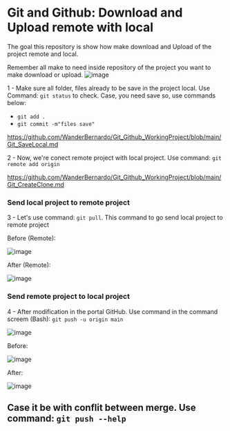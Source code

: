 # Git and Github: Download and Upload remote with local
The goal this repository is show how make download and Upload of the project remote and local.

Remember all make to need inside repository of the project you want to make download or upload.
![image](https://github.com/user-attachments/assets/5e8772e4-59b8-4708-8622-1fae7ab40c53)

1 - Make sure all folder, files already to be save in the project local. Use Command: ``` git status ``` to check. Case, you need save so, use commands below:

- ``` git add . ```
- ``` git commit -m"files save" ```

https://github.com/WanderBernardo/Git_Github_WorkingProject/blob/main/Git_SaveLocal.md

2 - Now, we're conect remote project with local project. Use command: ``` git remote add origin  ```

https://github.com/WanderBernardo/Git_Github_WorkingProject/blob/main/Git_CreateClone.md

### Send local project to remote project

3 - Let's use command: ``` git pull ```. This command to go send local project to remote project

Before (Remote):

![image](https://github.com/user-attachments/assets/9a4b8328-0ee5-46e0-bd85-3cb5a195768e)


After (Remote):

![image](https://github.com/user-attachments/assets/91209d83-d76b-4359-9e2a-338353f9a9f4)

### Send remote project to local project

4 - After modification in the portal GitHub. Use command in the command screem (Bash): ``` git push -u origin main ```

![image](https://github.com/user-attachments/assets/83f5e15a-ebd0-46f7-b953-c8c07db928ec)

Before:

![image](https://github.com/user-attachments/assets/be68788a-a9b5-4425-8b1e-5c8a836ff28c)

After:

![image](https://github.com/user-attachments/assets/b344216e-8578-4dfd-8c4e-443376c547f7)


## Case it be with conflit between merge. Use command: ``` git push --help ```




